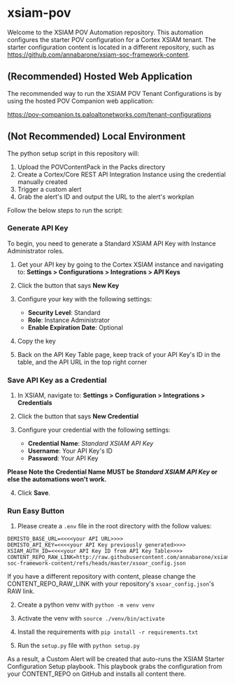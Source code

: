 # xsiam-pov

Welcome to the XSIAM POV Automation repository. This automation configures the starter POV configuration for a
Cortex XSIAM tenant. The starter configuration content is located in a different repository, such as 
https://github.com/annabarone/xsiam-soc-framework-content.


## (Recommended) Hosted Web Application

The recommended way to run the XSIAM POV Tenant Configurations is by using the hosted POV Companion web application:

https://pov-companion.ts.paloaltonetworks.com/tenant-configurations


## (Not Recommended) Local Environment

The python setup script in this repository will:

1. Upload the POVContentPack in the Packs directory 
2. Create a Cortex/Core REST API Integration Instance using the credential manually created 
3. Trigger a custom alert 
4. Grab the alert's ID and output the URL to the alert's workplan

Follow the below steps to run the script: 

### Generate API Key

To begin, you need to generate a Standard XSIAM API Key with Instance Administrator roles. 

1. Get your API key by going to the Cortex XSIAM instance and navigating to:
        **Settings > Configurations > Integrations > API Keys**

2. Click the button that says **New Key**

3. Configure your key with the following settings: 

    * **Security Level**: Standard
    * **Role**: Instance Administrator
    * **Enable Expiration Date**: Optional

4. Copy the key

5. Back on the API Key Table page, keep track of your API Key's ID in the table, and the API URL in the top right corner


### Save API Key as a Credential 

1. In XSIAM, navigate to: 
        **Settings > Configuration > Integrations > Credentials**

2. Click the button that says **New Credential**

3. Configure your credential with the following settings: 

   * **Credential Name**: _Standard XSIAM API Key_
   * **Username**: Your API Key's ID
   * **Password**: Your API Key

**Please Note the Credential Name MUST be _Standard XSIAM API Key_ or else the automations won't work.**

4. Click **Save**.


### Run Easy Button

1. Please create a `.env` file in the root directory with the follow values: 

```shell
DEMISTO_BASE_URL=<<<<your API URL>>>>
DEMISTO_API_KEY=<<<<your API Key previously generated>>>>
XSIAM_AUTH_ID=<<<<your API Key ID from API Key Table>>>>
CONTENT_REPO_RAW_LINK=http://raw.githubusercontent.com/annabarone/xsiam-soc-framework-content/refs/heads/master/xsoar_config.json
```

If you have a different repository with content, please change the CONTENT_REPO_RAW_LINK with your repository's 
`xsoar_config.json`'s RAW link.


2. Create a python venv with `python -m venv venv`

3. Activate the venv with `source ./venv/bin/activate`

4. Install the requirements with `pip install -r requirements.txt`

5. Run the `setup.py` file with `python setup.py`

As a result, a Custom Alert will be created that auto-runs the XSIAM Starter Configuration Setup playbook. This playbook
grabs the configuration from your CONTENT_REPO on GitHub and installs all content there. 
